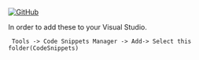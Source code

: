[![GitHub](https://img.shields.io/github/license/muneebrbaig/vs-code-snippets?color=2da44e)](https://github.com/muneebrbaig/vs-code-snippets/blob/master/LICENSE)


<p> In order to add these to your Visual Studio.</p>
<code> Tools -> Code Snippets Manager -> Add-> Select this folder(CodeSnippets)</code>
